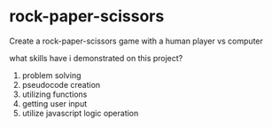 # rock-paper-scissors

Create a rock-paper-scissors game with a human player vs computer

what skills have i demonstrated on this project?

1. problem solving
2. pseudocode creation
3. utilizing functions
4. getting user input
5. utilize javascript logic operation


